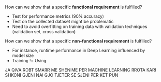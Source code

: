 How can we show that a specific **functional requirement** is fulfilled?
- Test for performance metrics (90% accuracy)
- Test on the collected dataset might be problematic
- Need to avoid overfitting on training data with validation techniques (validation set, cross validation)

How can we show that a specific **non-functional requirement** is fulfilled?
- For instance, runtime performance in Deep Learning influenced by model size
- Training != Using

JA QIVA ROBT SMARR ME SHENIME PER MACHINE LEARNING RROTA KARI SHKONI GJENI NAI GJO TJETER SE SJENI PER KET PUN